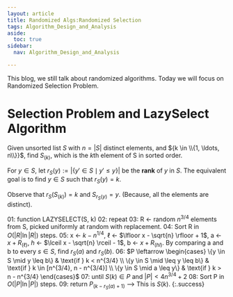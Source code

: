 ```yaml
---
layout: article
title: Randomized Algs:Randomized Selection
tags: Algorithm_Design_and_Analysis
aside:
  toc: true
sidebar:
  nav: Algorithm_Design_and_Analysis

---
```


This blog, we still talk about randomized algorithms. Today we will focus on Randomized Selection Problem.

<!--more-->

# Selection Problem and LazySelect Algorithm

Given unsorted list $S$ with $n = \vert S \vert$ distinct elements, and ${k \in \\{1, \ldots, n\\}}$, find ${S_{(k)}}$, which is the $k$th element of S in sorted order.

For $y \in S$, let $r_S(y) := \vert \{y' \in S \mid y' \leq y\} \vert$ be the **rank** of $y$ in $S$. The equivalent goal is to find $y \in S$ such that $r_S(y) = k$.

Observe that $r_S(S_{(k)}) = k$ and $S_{r_S(y)} = y$. (Because, all the elements are distinct).

   01: function LAZYSELECT(S, k) 
   02:     repeat 
   03:         R ← random ${n^{3/4}}$ elements from S, picked uniformly at random with replacement. 
   04:         Sort R in $O(\vert R \vert \ln \vert R \vert)$ steps. 
   05: 	x ← $k - n^{1/4}$, $\ell$ ← $\lfloor x - \sqrt{n} \rfloor + 1$, a ← $x + R_{(\ell)}$, $h$ ← $\lceil x - \sqrt{n} \rceil - 1$, b ← $x + R_{(hl)}$. 	      By comparing a and b to every $s \in S$, find $r_S(a)$ and $r_S(b)$. 
   06:         $P \leftarrow \begin{cases}       \{y \in S \mid y \leq b\} & \text{if } k < n^{3/4} \\       \{y \in S \mid \leq y \leq b\} & \text{if } k \in [n^{3/4}, n - n^{3/4}] \\       \{y \in S \mid a \leq y\} & \text{if } k > n - n^{3/4}       \end{cases}$ 
   07:     until $S(k) \in P$ and $\vert P \vert < 4n^{3/4} + 2$ 
   08:     Sort P in $O(\vert P \vert \ln \vert P \vert)$ steps. 
   09:     return $P_{(k-r_S(a)+1)}$  ⟶ This is $S(k)$.
{:.success}

